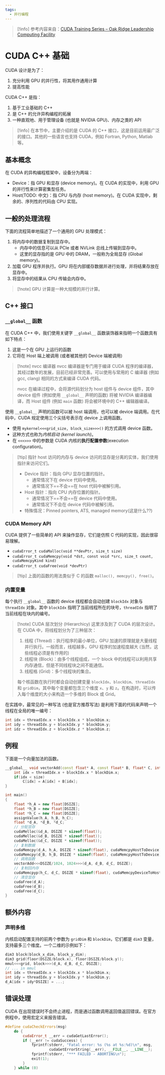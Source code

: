 ```yaml
---
tags:
  - 并行编程
---
```


> [!info] 参考内容来自：[CUDA Training Series – Oak Ridge Leadership Computing Facility](https://www.olcf.ornl.gov/cuda-training-series/)

# CUDA C++ 基础

CUDA 设计是为了：
1. 充分利用 GPU 的并行性，将其用作通用计算
2. 提高性能

CUDA C++ 是指：
1. 基于工业基础的 C++
2. 是 C++ 的允许异构编程的拓展
3. 一种直观地、用于管理设备 (也就是 NVIDIA GPU)、内存之类的 API

> [!info] 在本节中，主要介绍的是 CUDA 的 C++ 接口，这是目前运用最广泛的接口。其他的一些语言也支持 CUDA，例如 Fortran, Python, Matlab 等。

## 基本概念

在 CUDA 的异构编程框架中，设备分为两端：
- Device：指 GPU 和显存 (device memory)。在 CUDA 的实现中，利用 GPU 的并行性来计算密集型任务。
- Host(TODO: 中文)：指 CPU 与内存 (host memory)。在 CUDA 实现中，剩余的、序列性的代码由 CPU 实现。

## 一般的处理流程

下面的流程简单地描述了一个通用的 GPU 处理模式：

1. 将内存中的数据复制到显存中。
	- 内存中的信息可以从 PCIe 或者 NVLink 总线上传输到显存中。
	- 这里的显存指的是 GPU 中的 DRAM，一般称为全局显存 (Global memory)。
2. 加载 GPU 程序并执行。GPU 将在内部缓存数据并进行处理，并将结果存放在显存中。
3. 将显存中的结果从 CPU 传输会内存中。

> [!note] GPU 计算是一种大规模的并行计算。

## C++ 接口

### `__global__` 函数

在 CUDA C++ 中，我们使用关键字 `__global__` 函数装饰器来指明一个函数具有如下特点：
1. 这是一个在 GPU 上运行的函数
2. 它将在 Host 端上被调用 (或者被其他的 Device 端被调用)

> [!note] nvcc 编译器
> nvcc 编译器是专门用于编译 CUDA 程序的编译器，其经过数年的发展，目前已经非常完善。可以使用与常用的 C 编译器 (例如 gcc, clang) 相同的方式来编译 CUDA 代码。
>
> nvcc 在编译过程中，会将源代码划分为 host 组件与 device 组件，其中 device 组件 (例如使用 `__global__` 声明的函数) 将被 NVIDIA 编译器编译，而 Host 组件 (例如 `main` 函数) 将会被环境中的 C++ 编辑器编译。

使用 `__global__` 声明的函数可以被 host 端调用，也可以被 device 端调用。在代码中，CUDA 规定使用三个尖括号表示在 device 上调用函数。
- 使用 `mykernel<<<grid_size, block_size>>>()` 的方式调用 device 函数。
- 这种方式也称为*内核启动 (kernel launch)*。
- 在 `<<<>>>` 中的参数是 CUDA 内核的**执行配置参数**(execution configuration)。

> [!tip] 指针
> host 访问的内存与 device 访问的显存是分离的实体，我们使用指针来访问它们。
> - Device 指针：指向 GPU 显存位置的指针。
> 	- 通常情况下在 device 代码中使用。
> 	- 通常情况下==不会==在 host 代码中被解引用。
> - Host 指针：指向 CPU 内存位置的指针。
> 	- 通常情况下==不会==在 device 代码中使用。
> 	- 通常情况下不会在 device 代码中被解引用。
> - 特殊情况：Pinned pointers, ATS, managed memory(这是什么??)

### CUDA Memory API

CUDA 提供了一些简单的 API 来操作显存，它们是仿照 C 代码的实现，因此很容易理解。
- `cudaError_t cudaMalloc(void **devPtr, size_t size)`
- `cudaError_t cudaMemcpy(void *dst, const void *src, size_t count, cudaMemcpyKind kind)`
- `cudaError_t cudaFree(void *devPtr)`

> [!tip] 上面的函数的用法类似于 C 的函数 `malloc(), memcpy(), free()`。

### 内置变量

每个执行 `__global__` 函数的 device 线程都会自动创建 `blockIdx` 对象与 `threadIdx` 对象。其中 `blockIdx` 指明了当前线程所在的块号，`threadIdx` 指明了当前线程在块内的编号。

> [!note] CUDA 层次划分 (Hierarchicy)
> 这里涉及到了 CUDA 的层次设计。在 CUDA 中，将线程划分为了三种层次：
> 1. 线程 (Thread)：执行程序的最小单位，GPU 加速的原理就是大量线程并行执行。一般而言，线程越多，GPU 程序的加速程度越大 (当然，这些线程必须是有作用的)
> 2. 线程块 (Block)：由多个线程组成，一个 block 中的线程可以利用共享内存通信，但是不同线程块之间不能通信。
> 3. 线程格 (Grid)：多个线程块的集合。
>
> 每个核函数在执行时都会自动创建变量 `blockIdx`、`blockDim`、`threadIdx` 和 `gridDim`，其中每个变量都包含三个维度 `x`、`y` 和 `z`。在构造时，可以传入每个维度的大小来构造一个多维的 Block 或 Grid。

在实践中，最常见的一种写法 (也是官方推荐写法) 是利用下面的代码来声明一个线程在全局的唯一编号：
```cpp
int idx = threadIdx.x + blockIdx.x * blockDim.x;
int idy = threadIdx.y + blockIdx.y * blockDim.y;
int idz = threadIdx.z + blockIdx.z * blockDim.z;
```

## 例程

下面是一个向量加法的函数。
```cpp
__global__ void vectorAdd(const float* A, const float* B, float* C, int size){
	int idx = threadIdx.x + blockIdx.x * blockDim.x;
	if(idx < size)
		C[idx] = A[idx] + B[idx];
}

int main()
{
	float *h_A = new float[DSIZE];
	float *h_B = new float[DSIZE];
	float *h_C = new float[DSIZE];
	assignValue(h_A, h_B, h_C);
	float *d_A, *d_B, *d_C;
	// 分配显存
	cudaMelloc(&d_A, DSIZE * sizeof(float));
	cudaMelloc(&d_B, DSIZE * sizeof(float));
	cudaMelloc(&d_C, DSIZE * sizeof(float));
	// 复制数据
	cudaMemcpy(d_A, h_A, DSIZE * sizeof(float), cudaMemcpyHostToDevice);
	cudaMemcpy(d_B, h_B, DSIZE * sizeof(float), cudaMemcpyHostToDevice);
	// 调用函数
	vectorAdd<<<DSIZE/1024, 1024>>>(d_A, d_B, d_C, DSIZE);
	// 复制回内存
	cudaMemcpyp(h_C, d_C, DSIZE * sizeof(float), cudaMemcpyDeviceToHost);
	// 清空显存
	cudaFree(d_A);
	cudaFree(d_B);
	cudaFree(d_C);
}
```

## 额外内容

### 声明多维

内核启动配置支持的前两个参数为 `gridDim` 和 `blockDim`，它们都是 `dim3` 变量，支持最多三个维度。一个二维的示例如下：
```cpp
dim3 block(block_x_dim, block_y_dim);
dim3 grid(floor(DSIZE/block.x), floor(DSIZE/block.y));
mmul<<<grid, block>>>(d_A, d_B, d_C, DSIZE);
// ... in mmul
int idx = threadIdx.x + blockIdx.x * blockDim.x;
int idy = threadIdx.y + blockIdx.y * blockDim.y;
d_A[idx + idy*DSIZE] = ...;
```

## 错误处理

CUDA 在出现错误时不会终止进程，而是通过函数调用返回值返回错误。在官方例程中，使用宏定义来报告错误。
```cpp
#define cudaCheckErrors(msg)                                                   \
    do {                                                                       \
        cudaError_t __err = cudaGetLastError();                                \
        if (__err != cudaSuccess) {                                            \
            fprintf(stderr, "Fatal error: %s (%s at %s:%d)\n", msg,            \
                    cudaGetErrorString(__err), __FILE__, __LINE__);            \
            fprintf(stderr, "*** FAILED - ABORTING\n");                        \
            exit(1);                                                           \
        }                                                                      \
    } while (0)

```
